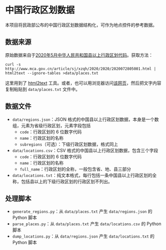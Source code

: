 # 中国行政区划数据

本项目将民政部公布的中国行政区划数据结构化，可作为地点控件的参考数据。

## 数据来源

原始数据来自于[2020年5月中华人民共和国县以上行政区划代码](http://www.mca.gov.cn/article/sj/xzqh/2020/2020/2020072805001.html)。获取方法：

    curl -s http://www.mca.gov.cn/article/sj/xzqh/2020/2020/2020072805001.html | html2text --ignore-tables >data/places.txt

这里用到了 [html2text](http://alir3z4.github.io/html2text/) 工具。或者，也可以用浏览器访问[该网页](http://www.mca.gov.cn/article/sj/xzqh/2020/2020/2020072805001.html)，然后把文字内容复制粘贴到 `data/places.txt` 文件中。

## 数据文件

* `data/regions.json`：JSON 格式的中国县以上行政区划数据，本身是一个数组，元素为省级行政区划，元素字段包括
  + `code`：行政区划的 6 位数字代码
  + `name`：行政区划的名称
  + `subregions`（可选）：下级行政区划数据，格式同上
* `data/locations.csv`：CSV 格式的中国县以上行政区划数据，包含三个字段
  + `code`：行政区划的 6 位数字代码
  + `name`：行政区划的名称
  + `full_name`：行政区划的全称，一般包含省、地、县三部分
* `data/locations.txt`：纯文本格式，每行包括一条中国县以上行政区划的全称，包括县以上的下级行政区划的行政区划不列出。

## 处理脚本

* `generate_regions.py`：从 `data/places.txt` 产生 `data/regions.json` 的 Python 脚本
* `parse_places.py`：从 `data/places.txt` 产生 `data/locations.csv` 的 Python 脚本
* `dump_locations.py`：从 `data/regions.json` 产生 `data/locations.txt` 的 Python 脚本
